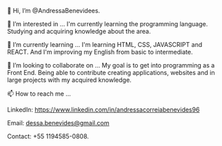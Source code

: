 👋 Hi, I’m @AndressaBenevidees.

👀 I’m interested in ... I'm currently learning the programming language. Studying and acquiring knowledge about the area.

🌱 I’m currently learning ... I'm learning HTML, CSS, JAVASCRIPT and REACT. And I'm improving my English from basic to intermediate.

💞️ I’m looking to collaborate on ... My goal is to get into programming as a Front End. Being able to contribute creating applications,
websites and in large projects with my acquired knowledge.


📫 How to reach me ...

LinkedIn: https://www.linkedin.com/in/andressacorreiabenevides96

Email: dessa.benevides@gmail.com

Contact: +55 1194585-0808.

<!---
AndressaBenevidees/AndressaBenevidees is a ✨ special ✨ repository because its `README.md` (this file) appears on your GitHub profile.
You can click the Preview link to take a look at your changes.
--->
